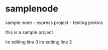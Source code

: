 # samplenode
sample node - express project - testing jenkins

this is a sample project


im editing line 3
im editing line 2

